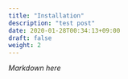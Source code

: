 ```yaml
---
title: "Installation"
description: "test post"
date: 2020-01-28T00:34:13+09:00
draft: false
weight: 2
---
```


*Markdown here*
